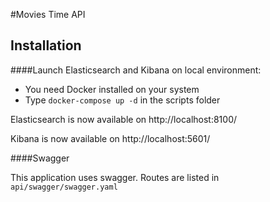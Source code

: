 #Movies Time API

## Installation

####Launch Elasticsearch and Kibana on local environment:

- You need Docker installed on your system
- Type `docker-compose up -d` in the scripts folder

Elasticsearch is now available on http://localhost:8100/

Kibana is now available on http://localhost:5601/

####Swagger

This application uses swagger. Routes are listed in `api/swagger/swagger.yaml`

